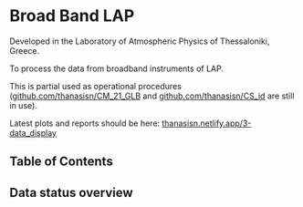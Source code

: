 
# Broad Band LAP

Developed in the Laboratory of Atmospheric Physics of Thessaloniki, Greece.

To process the data from broadband instruments of LAP.

This is partial used as operational procedures ([github.com/thanasisn/CM_21_GLB](https://github.com/thanasisn/CM_21_GLB) and [github.com/thanasisn/CS_id](https://github.com/thanasisn/CS_id) are still in use).

Latest plots and reports should be here: [thanasisn.netlify.app/3-data_display](https://thanasisn.netlify.app/3-data_display)


## Table of Contents

<!--ts-->


<!--te-->




## Data status overview





